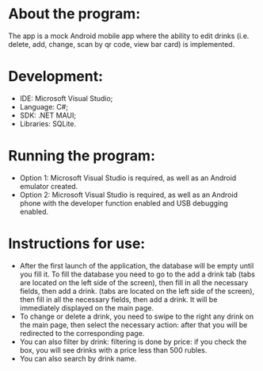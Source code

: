 # About the program:
The app is a mock Android mobile app where the ability to edit drinks (i.e. delete, add, change, scan by qr code, view bar card) is implemented.
# Development:
- IDE: Microsoft Visual Studio;
- Language: C#;
- SDK: .NET MAUI;
- Libraries: SQLite.
# Running the program:
- Option 1: Microsoft Visual Studio is required, as well as an Android emulator created.
- Option 2: Microsoft Visual Studio is required, as well as an Android phone with the developer function enabled and USB debugging enabled.
# Instructions for use:
- After the first launch of the application, the database will be empty until you fill it. To fill the database you need to go to the add a drink tab (tabs are located on the left side of the screen), then fill in all the necessary fields, then add a drink. 
(tabs are located on the left side of the screen), then fill in all the necessary fields, then add a drink. It will be immediately displayed on the main page.
- To change or delete a drink, you need to swipe to the right any drink on the main page, then select the necessary action: after that you will be redirected to the corresponding page.
- You can also filter by drink: filtering is done by price: if you check the box, you will see drinks with a price less than 500 rubles.
- You can also search by drink name.
